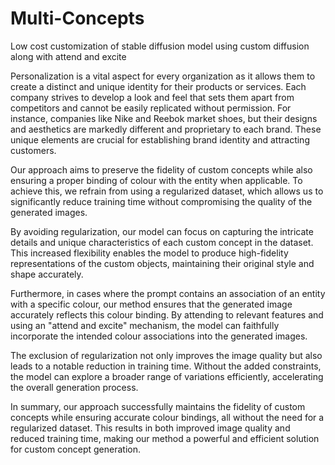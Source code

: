 # Multi-Concepts
Low cost customization of stable diffusion model using custom diffusion along with attend and excite

Personalization is a vital aspect for every organization as it allows them to create a distinct and unique identity for their products or services. Each company strives to develop a look and feel that sets them apart from competitors and cannot be easily replicated without permission. For instance, companies like Nike and Reebok market shoes, but their designs and aesthetics are markedly different and proprietary to each brand. These unique elements are crucial for establishing brand identity and attracting customers.

Our approach aims to preserve the fidelity of custom concepts while also ensuring a proper binding of colour with the entity when applicable. To achieve this, we refrain from using a regularized dataset, which allows us to significantly reduce training time without compromising the quality of the generated images. 

By avoiding regularization, our model can focus on capturing the intricate details and unique characteristics of each custom concept in the dataset. This increased flexibility enables the model to produce high-fidelity representations of the custom objects, maintaining their original style and shape accurately. 

Furthermore, in cases where the prompt contains an association of an entity with a specific colour, our method ensures that the generated image accurately reflects this colour binding. By attending to relevant features and using an "attend and excite" mechanism, the model can faithfully incorporate the intended colour associations into the generated images. 

The exclusion of regularization not only improves the image quality but also leads to a notable reduction in training time. Without the added constraints, the model can explore a broader range of variations efficiently, accelerating the overall generation process. 

In summary, our approach successfully maintains the fidelity of custom concepts while ensuring accurate colour bindings, all without the need for a regularized dataset. This results in both improved image quality and reduced training time, making our method a powerful and efficient solution for custom concept generation. 



 
 
